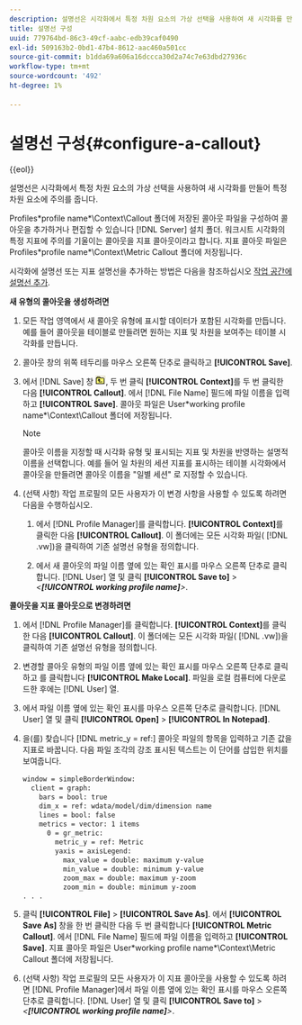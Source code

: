 ```yaml
---
description: 설명선은 시각화에서 특정 차원 요소의 가상 선택을 사용하여 새 시각화를 만들어 특정 차원 요소에 주의를 줍니다.
title: 설명선 구성
uuid: 779764bd-86c3-49cf-aabc-edb39caf0490
exl-id: 509163b2-0bd1-47b4-8612-aac460a501cc
source-git-commit: b1dda69a606a16dccca30d2a74c7e63dbd27936c
workflow-type: tm+mt
source-wordcount: '492'
ht-degree: 1%

---
```


# 설명선 구성{#configure-a-callout}

{{eol}}

설명선은 시각화에서 특정 차원 요소의 가상 선택을 사용하여 새 시각화를 만들어 특정 차원 요소에 주의를 줍니다.

Profiles\*profile name*\Context\Callout 폴더에 저장된 콜아웃 파일을 구성하여 콜아웃을 추가하거나 편집할 수 있습니다 [!DNL Server] 설치 폴더. 워크시트 시각화의 특정 지표에 주의를 기울이는 콜아웃을 지표 콜아웃이라고 합니다. 지표 콜아웃 파일은 Profiles\*profile name*\Context\Metric Callout 폴더에 저장됩니다.

시각화에 설명선 또는 지표 설명선을 추가하는 방법은 다음을 참조하십시오 [작업 공간에 설명선 추가](../../../home/c-get-started/c-vis/c-call-wkspc.md#concept-212b09e763044d938987b4a9c658adc0).

**새 유형의 콜아웃을 생성하려면**

1. 모든 작업 영역에서 새 콜아웃 유형에 표시할 데이터가 포함된 시각화를 만듭니다. 예를 들어 콜아웃을 테이블로 만들려면 원하는 지표 및 차원을 보여주는 테이블 시각화를 만듭니다.
1. 콜아웃 창의 위쪽 테두리를 마우스 오른쪽 단추로 클릭하고 **[!UICONTROL Save]**.
1. 에서 [!DNL Save] 창 ![](assets/btn_folder_up.png), 두 번 클릭 **[!UICONTROL Context]**&#x200B;를 두 번 클릭한 다음 **[!UICONTROL Callout]**. 에서 [!DNL File Name] 필드에 파일 이름을 입력하고 **[!UICONTROL Save]**. 콜아웃 파일은 User\*working profile name*\Context\Callout 폴더에 저장됩니다.

   >[!NOTE]
   >
   >콜아웃 이름을 지정할 때 시각화 유형 및 표시되는 지표 및 차원을 반영하는 설명적 이름을 선택합니다. 예를 들어 일 차원의 세션 지표를 표시하는 테이블 시각화에서 콜아웃을 만들려면 콜아웃 이름을 &quot;일별 세션&quot; 로 지정할 수 있습니다.

1. (선택 사항) 작업 프로필의 모든 사용자가 이 변경 사항을 사용할 수 있도록 하려면 다음을 수행하십시오.

   1. 에서 [!DNL Profile Manager]를 클릭합니다. **[!UICONTROL Context]**&#x200B;를 클릭한 다음 **[!UICONTROL Callout]**. 이 폴더에는 모든 시각화 파일( [!DNL .vw])을 클릭하여 기존 설명선 유형을 정의합니다.

   1. 에서 새 콜아웃의 파일 이름 옆에 있는 확인 표시를 마우스 오른쪽 단추로 클릭합니다. [!DNL User] 열 및 클릭 **[!UICONTROL Save to]** > *&lt;**[!UICONTROL working profile name]**>*.

**콜아웃을 지표 콜아웃으로 변경하려면**

1. 에서 [!DNL Profile Manager]를 클릭합니다. **[!UICONTROL Context]**&#x200B;를 클릭한 다음 **[!UICONTROL Callout]**. 이 폴더에는 모든 시각화 파일( [!DNL .vw])을 클릭하여 기존 설명선 유형을 정의합니다.

1. 변경할 콜아웃 유형의 파일 이름 옆에 있는 확인 표시를 마우스 오른쪽 단추로 클릭하고 를 클릭합니다 **[!UICONTROL Make Local]**. 파일을 로컬 컴퓨터에 다운로드한 후에는 [!DNL User] 열.

1. 에서 파일 이름 옆에 있는 확인 표시를 마우스 오른쪽 단추로 클릭합니다. [!DNL User] 열 및 클릭 **[!UICONTROL Open]** > **[!UICONTROL In Notepad]**.

1. 을(를) 찾습니다 [!DNL metric_y = ref:] 콜아웃 파일의 항목을 입력하고 기존 값을 지표로 바꿉니다. 다음 파일 조각의 강조 표시된 텍스트는 이 단어를 삽입한 위치를 보여줍니다.

   ```
   window = simpleBorderWindow: 
     client = graph: 
       bars = bool: true
       dim_x = ref: wdata/model/dim/dimension name
       lines = bool: false
       metrics = vector: 1 items
         0 = gr_metric: 
           metric_y = ref: Metric
           yaxis = axisLegend: 
             max_value = double: maximum y-value
             min_value = double: minimum y-value
             zoom_max = double: maximum y-zoom
             zoom_min = double: minimum y-zoom
   . . . 
   ```

1. 클릭 **[!UICONTROL File]** > **[!UICONTROL Save As]**. 에서 **[!UICONTROL Save As]** 창을 한 번 클릭한 다음 두 번 클릭합니다 **[!UICONTROL Metric Callout]**. 에서 [!DNL File Name] 필드에 파일 이름을 입력하고 **[!UICONTROL Save]**. 지표 콜아웃 파일은 User\*working profile name*\Context\Metric Callout 폴더에 저장됩니다.

1. (선택 사항) 작업 프로필의 모든 사용자가 이 지표 콜아웃을 사용할 수 있도록 하려면 [!DNL Profile Manager]에서 파일 이름 옆에 있는 확인 표시를 마우스 오른쪽 단추로 클릭합니다. [!DNL User] 열 및 클릭 **[!UICONTROL Save to]** > *&lt;**[!UICONTROL working profile name]**>*.
